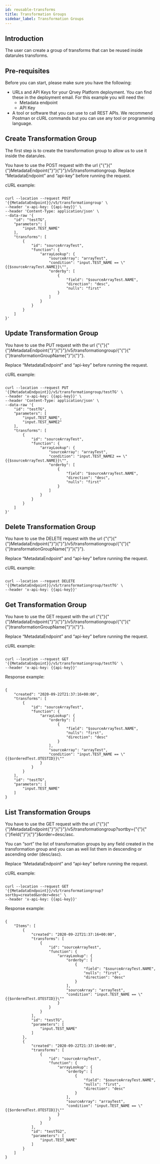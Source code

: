 ```yaml
---
id: reusable-transforms
title: Transformation Groups
sidebar_label: Transformation Groups
---
```

<div style={{textAlign: "justify"}}>

## Introduction

The user can create a group of transforms that can be reused inside datarules transforms.

## Pre-requisites

Before you can start, please make sure you have the following:

-   URLs and API Keys for your Qrvey Platform deployment. You can find these in the deployment email. For this example you will need the:
    -   Metadata endpoint 
    -   API Key
-   A tool or software that you can use to call REST APIs. We recommend Postman or cURL commands but you can use any tool or programming language.

## Create Transformation Group

The first step is to create the transformation group to allow us to use it inside the datarules.

You have to use the POST request with the url {"{"}{"{"}MetadataEndpoint{"}"}{"}"}/v5/transformationgroup.
Replace “MetadataEndpoint” and “api-key” before running the request. 

cURL example:

```

curl --location --request POST '{{MetadataEndpoint}}/v5/transformationgroup' \
--header 'x-api-key: {{api-key}}' \
--header 'Content-Type: application/json' \
--data-raw '{
    "id": "testTG",
    "parameters": [
        "input.TEST_NAME"
    ],
    "transforms": [
        {
            "id": "sourceArrayTest",
            "function": {
                "arrayLookup": {
                    "sourceArray": "arrayTest",
                    "condition": "input.TEST_NAME == \"{{$sourceArrayTest.NAME}}\"",
                    "orderby": [
                        {
                            "field": "$sourceArrayTest.NAME",
                            "direction": "desc",
                            "nulls": "first"
                        }
                    ]
                }
            }
        }
    ]
}'

```

## Update Transformation Group

You have to use the PUT request with the url {"{"}{"{"}MetadataEndpoint{"}"}{"}"}/v5/transformationgroup/{"{"}{"{"}transformationGroupName{"}"}{"}"}.

Replace “MetadataEndpoint” and “api-key” before running the request. 

cURL example:

```

curl --location --request PUT '{{MetadataEndpoint}}/v5/transformationgroup/testTG' \
--header 'x-api-key: {{api-key}}' \
--header 'Content-Type: application/json' \
--data-raw '{
    "id": "testTG",
    "parameters": [
        "input.TEST_NAME",
        "input.TEST_NAME2"
    ],
    "transforms": [
        {
            "id": "sourceArrayTest",
            "function": {
                "arrayLookup": {
                    "sourceArray": "arrayTest",
                    "condition": "input.TEST_NAME2 == \"{{$sourceArrayTest.NAME}}\"",
                    "orderby": [
                        {
                            "field": "$sourceArrayTest.NAME",
                            "direction": "desc",
                            "nulls": "first"
                        }
                    ]
                }
            }
        }
    ]
}'

```

## Delete Transformation Group

You have to use the DELETE request with the url {"{"}{"{"}MetadataEndpoint{"}"}{"}"}/v5/transformationgroup/{"{"}{"{"}transformationGroupName{"}"}{"}"}.

Replace “MetadataEndpoint” and “api-key” before running the request. 

cURL example:

```

curl --location --request DELETE '{{MetadataEndpoint}}/v5/transformationgroup/testTG' \
--header 'x-api-key: {{api-key}}'

```

## Get Transformation Group

You have to use the GET request with the url {"{"}{"{"}MetadataEndpoint{"}"}{"}"}/v5/transformationgroup/{"{"}{"{"}transformationGroupName{"}"}{"}"}.

Replace “MetadataEndpoint” and “api-key” before running the request. 

cURL example:

```

curl --location --request GET '{{MetadataEndpoint}}/v5/transformationgroup/testTG' \
--header 'x-api-key: {{api-key}}'

```

Response example:

```

{
    "created": "2020-09-22T21:37:16+00:00",
    "transforms": [
        {
            "id": "sourceArrayTest",
            "function": {
                "arrayLookup": {
                    "orderby": [
                        {
                            "field": "$sourceArrayTest.NAME",
                            "nulls": "first",
                            "direction": "desc"
                        }
                    ],
                    "sourceArray": "arrayTest",
                    "condition": "input.TEST_NAME == \"{{$orderedTest.OTESTID}}\""
                }
            }
        }
    ],
    "id": "testTG",
    "parameters": [
        "input.TEST_NAME"
    ]
}

```

## List Transformation Groups

You have to use the GET request with the url {"{"}{"{"}MetadataEndpoint{"}"}{"}"}/v5/transformationgroup?sortby={"{"}{"{"}field{"}"}{"}"}&order=desc/asc.

You can “sort” the list of transformation groups by any field created in the transformation group and you can as well list them in descending or ascending order (desc/asc).

Replace “MetadataEndpoint” and “api-key” before running the request. 

cURL example:

```

curl --location --request GET '{{MetadataEndpoint}}/v5/transformationgroup?sortby=created&order=desc' \
--header 'x-api-key: {{api-key}}'

```

Response example:

```

{
    "Items": [
        {
            "created": "2020-09-22T21:37:16+00:00",
            "transforms": [
                {
                    "id": "sourceArrayTest",
                    "function": {
                        "arrayLookup": {
                            "orderby": [
                                {
                                    "field": "$sourceArrayTest.NAME",
                                    "nulls": "first",
                                    "direction": "desc"
                                }
                            ],
                            "sourceArray": "arrayTest",
                            "condition": "input.TEST_NAME == \"{{$orderedTest.OTESTID}}\""
                        }
                    }
                }
            ],
            "id": "testTG",
            "parameters": [
                "input.TEST_NAME"
            ]
        },
        {
            "created": "2020-09-22T21:37:16+00:00",
            "transforms": [
                {
                    "id": "sourceArrayTest",
                    "function": {
                        "arrayLookup": {
                            "orderby": [
                                {
                                    "field": "$sourceArrayTest.NAME",
                                    "nulls": "first",
                                    "direction": "desc"
                                }
                            ],
                            "sourceArray": "arrayTest",
                            "condition": "input.TEST_NAME == \"{{$orderedTest.OTESTID}}\""
                        }
                    }
                }
            ],
            "id": "testTG2",
            "parameters": [
                "input.TEST_NAME"
            ]
        }
    ]
}

```
</div>